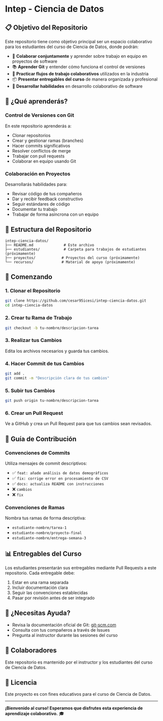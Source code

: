 # Intep - Ciencia de Datos

## 📋 Objetivo del Repositorio

Este repositorio tiene como objetivo principal ser un espacio colaborativo para los estudiantes del curso de Ciencia de Datos, donde podrán:

- 🤝 **Colaborar conjuntamente** y aprender sobre trabajo en equipo en proyectos de software
- 📚 **Aprender Git** y entender cómo funciona el control de versiones
- 🔄 **Practicar flujos de trabajo colaborativos** utilizados en la industria
- 📦 **Presentar entregables del curso** de manera organizada y profesional
- 🌱 **Desarrollar habilidades** en desarrollo colaborativo de software

## 🎯 ¿Qué aprenderás?

### Control de Versiones con Git

En este repositorio aprenderás a:
- Clonar repositorios
- Crear y gestionar ramas (branches)
- Hacer commits significativos
- Resolver conflictos de merge
- Trabajar con pull requests
- Colaborar en equipo usando Git

### Colaboración en Proyectos

Desarrollarás habilidades para:
- Revisar código de tus compañeros
- Dar y recibir feedback constructivo
- Seguir estándares de código
- Documentar tu trabajo
- Trabajar de forma asíncrona con un equipo

## 📂 Estructura del Repositorio

```
intep-ciencia-datos/
├── README.md              # Este archivo
├── estudiantes/           # Carpeta para trabajos de estudiantes (próximamente)
├── proyectos/            # Proyectos del curso (próximamente)
└── recursos/             # Material de apoyo (próximamente)
```

## 🚀 Comenzando

### 1. Clonar el Repositorio

```bash
git clone https://github.com/cesar95icesi/intep-ciencia-datos.git
cd intep-ciencia-datos
```

### 2. Crear tu Rama de Trabajo

```bash
git checkout -b tu-nombre/descripcion-tarea
```

### 3. Realizar tus Cambios

Edita los archivos necesarios y guarda tus cambios.

### 4. Hacer Commit de tus Cambios

```bash
git add .
git commit -m "Descripción clara de tus cambios"
```

### 5. Subir tus Cambios

```bash
git push origin tu-nombre/descripcion-tarea
```

### 6. Crear un Pull Request

Ve a GitHub y crea un Pull Request para que tus cambios sean revisados.

## 📝 Guía de Contribución

### Convenciones de Commits

Utiliza mensajes de commit descriptivos:
- ✅ `feat: añade análisis de datos demográficos`
- ✅ `fix: corrige error en procesamiento de CSV`
- ✅ `docs: actualiza README con instrucciones`
- ❌ `cambios`
- ❌ `fix`

### Convenciones de Ramas

Nombra tus ramas de forma descriptiva:
- `estudiante-nombre/tarea-1`
- `estudiante-nombre/proyecto-final`
- `estudiante-nombre/entrega-semana-3`

## 📊 Entregables del Curso

Los estudiantes presentarán sus entregables mediante Pull Requests a este repositorio. Cada entregable debe:

1. Estar en una rama separada
2. Incluir documentación clara
3. Seguir las convenciones establecidas
4. Pasar por revisión antes de ser integrado

## 🤔 ¿Necesitas Ayuda?

- Revisa la documentación oficial de Git: [git-scm.com](https://git-scm.com/doc)
- Consulta con tus compañeros a través de Issues
- Pregunta al instructor durante las sesiones del curso

## 👥 Colaboradores

Este repositorio es mantenido por el instructor y los estudiantes del curso de Ciencia de Datos.

## 📄 Licencia

Este proyecto es con fines educativos para el curso de Ciencia de Datos.

---

**¡Bienvenido al curso! Esperamos que disfrutes esta experiencia de aprendizaje colaborativo.** 🎓

